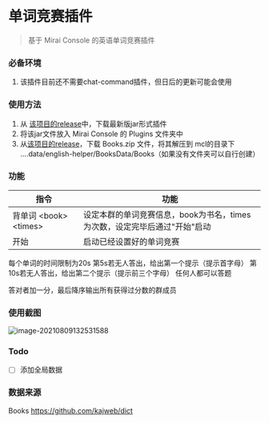 # 单词竞赛插件

> 基于 Mirai Console 的英语单词竞赛插件

### 必备环境

1. 该插件目前还不需要chat-command插件，但日后的更新可能会使用

### 使用方法

1. 从 [该项目的release](https://github.com/cssxsh/arknights-helper/releases)中，下载最新版jar形式插件
2. 将该jar文件放入 Mirai Console 的 Plugins 文件夹中
3. 从[该项目的release](https://github.com/cssxsh/arknights-helper/releases)，下载 Books.zip 文件，将其解压到 mcl的目录下 ....data/english-helper/BooksData/Books（如果没有文件夹可以自行创建）

### 功能

| 指令                      | 功能                                                         |
| ------------------------- | ------------------------------------------------------------ |
| 背单词 \<book\> \<times\> | 设定本群的单词竞赛信息，book为书名，times为次数，设定完毕后通过"开始"启动 |
| 开始                      | 启动已经设置好的单词竞赛                                     |

每个单词的时间限制为20s
第5s若无人答出，给出第一个提示（提示首字母）
第10s若无人答出，给出第二个提示（提示前三个字母）
任何人都可以答题

答对者加一分，最后降序输出所有获得过分数的群成员

### 使用截图

![image-20210809132531588](C:\Users\75497\AppData\Roaming\Typora\typora-user-images\image-20210809132531588.png)

### Todo

- [ ] 添加全局数据

### 数据来源

Books  https://github.com/kajweb/dict